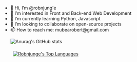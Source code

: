 
<ul>
 <li>👋 Hi, I’m @robnjung'e</li>
 <li>👀 I’m interested in Front and Back-end Web Development</li>
 <li>🌱 I’m currently learning Python, Javascript</li>
 <li>💞️ I’m looking to collaborate on open-source projects</li>
 <li>📫 How to reach me: mubearobert@gmail.com</li>


![Anurag's GitHub stats](https://github-readme-stats.vercel.app/api?username=robnjunge&theme=dark&show_icons=true)

<a href="https://github.com/robnjunge">
  <img align="center" style="margin:0.5rem" src="https://github-readme-stats.vercel.app/api/top-langs/?username=robnjunge&langs_count=4&layout=compact&theme=vue" alt="Robnjunge's Top Languages" />
</a>

<br>
<br>

